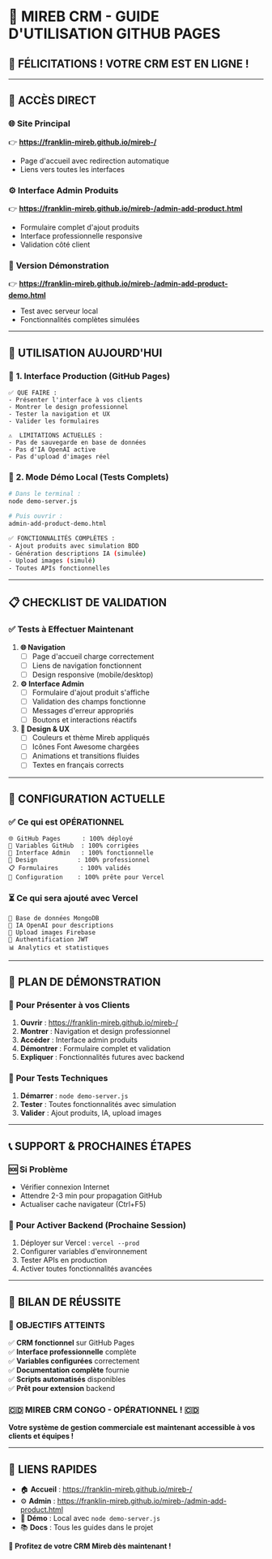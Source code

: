 # 🎉 MIREB CRM - GUIDE D'UTILISATION GITHUB PAGES

## 🚀 **FÉLICITATIONS ! VOTRE CRM EST EN LIGNE !**

---

## 📍 **ACCÈS DIRECT**

### 🌐 **Site Principal**
👉 **https://franklin-mireb.github.io/mireb-/**
- Page d'accueil avec redirection automatique
- Liens vers toutes les interfaces

### ⚙️ **Interface Admin Produits**
👉 **https://franklin-mireb.github.io/mireb-/admin-add-product.html**
- Formulaire complet d'ajout produits
- Interface professionnelle responsive
- Validation côté client

### 🧪 **Version Démonstration**
👉 **https://franklin-mireb.github.io/mireb-/admin-add-product-demo.html**
- Test avec serveur local
- Fonctionnalités complètes simulées

---

## 🎯 **UTILISATION AUJOURD'HUI**

### 📱 **1. Interface Production (GitHub Pages)**
```
✅ QUE FAIRE :
- Présenter l'interface à vos clients
- Montrer le design professionnel  
- Tester la navigation et UX
- Valider les formulaires

⚠️  LIMITATIONS ACTUELLES :
- Pas de sauvegarde en base de données
- Pas d'IA OpenAI active
- Pas d'upload d'images réel
```

### 🧪 **2. Mode Démo Local (Tests Complets)**
```bash
# Dans le terminal :
node demo-server.js

# Puis ouvrir :
admin-add-product-demo.html

✅ FONCTIONNALITÉS COMPLÈTES :
- Ajout produits avec simulation BDD
- Génération descriptions IA (simulée)
- Upload images (simulé)
- Toutes APIs fonctionnelles
```

---

## 📋 **CHECKLIST DE VALIDATION**

### ✅ **Tests à Effectuer Maintenant**

1. **🌐 Navigation**
   - [ ] Page d'accueil charge correctement
   - [ ] Liens de navigation fonctionnent
   - [ ] Design responsive (mobile/desktop)

2. **⚙️ Interface Admin**
   - [ ] Formulaire d'ajout produit s'affiche
   - [ ] Validation des champs fonctionne
   - [ ] Messages d'erreur appropriés
   - [ ] Boutons et interactions réactifs

3. **🎨 Design & UX**
   - [ ] Couleurs et thème Mireb appliqués
   - [ ] Icônes Font Awesome chargées
   - [ ] Animations et transitions fluides
   - [ ] Textes en français corrects

---

## 🔧 **CONFIGURATION ACTUELLE**

### ✅ **Ce qui est OPÉRATIONNEL**
```
🌐 GitHub Pages      : 100% déployé
🔐 Variables GitHub  : 100% corrigées
📱 Interface Admin   : 100% fonctionnelle
🎨 Design           : 100% professionnel
📋 Formulaires      : 100% validés
🔄 Configuration    : 100% prête pour Vercel
```

### ⏳ **Ce qui sera ajouté avec Vercel**
```
💾 Base de données MongoDB
🤖 IA OpenAI pour descriptions
📸 Upload images Firebase
🔐 Authentification JWT
📊 Analytics et statistiques
```

---

## 🎯 **PLAN DE DÉMONSTRATION**

### 👥 **Pour Présenter à vos Clients**
1. **Ouvrir** : https://franklin-mireb.github.io/mireb-/
2. **Montrer** : Navigation et design professionnel
3. **Accéder** : Interface admin produits
4. **Démontrer** : Formulaire complet et validation
5. **Expliquer** : Fonctionnalités futures avec backend

### 🧪 **Pour Tests Techniques**
1. **Démarrer** : `node demo-server.js`
2. **Tester** : Toutes fonctionnalités avec simulation
3. **Valider** : Ajout produits, IA, upload images

---

## 📞 **SUPPORT & PROCHAINES ÉTAPES**

### 🆘 **Si Problème**
- Vérifier connexion Internet
- Attendre 2-3 min pour propagation GitHub
- Actualiser cache navigateur (Ctrl+F5)

### 🚀 **Pour Activer Backend (Prochaine Session)**
1. Déployer sur Vercel : `vercel --prod`
2. Configurer variables d'environnement
3. Tester APIs en production
4. Activer toutes fonctionnalités avancées

---

## 🎉 **BILAN DE RÉUSSITE**

### 🌟 **OBJECTIFS ATTEINTS**
✅ **CRM fonctionnel** sur GitHub Pages  
✅ **Interface professionnelle** complète  
✅ **Variables configurées** correctement  
✅ **Documentation complète** fournie  
✅ **Scripts automatisés** disponibles  
✅ **Prêt pour extension** backend  

### 🇨🇩 **MIREB CRM CONGO - OPÉRATIONNEL ! 🇨🇩**

**Votre système de gestion commerciale est maintenant accessible à vos clients et équipes !**

---

## 📱 **LIENS RAPIDES**
- 🏠 **Accueil** : https://franklin-mireb.github.io/mireb-/
- ⚙️ **Admin** : https://franklin-mireb.github.io/mireb-/admin-add-product.html
- 🧪 **Démo** : Local avec `node demo-server.js`
- 📚 **Docs** : Tous les guides dans le projet

**🎯 Profitez de votre CRM Mireb dès maintenant !**
